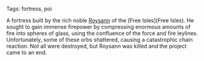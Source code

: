 Tags: fortress, poi

A fortress built by the rich noble [Roysann](Roysann) of the [Free Isles](Free Isles). He sought to gain immense firepower by compressing enormous amounts of fire into spheres of glass, using the confluence of the force and fire leylines. Unfortunately, some of these orbs shattered, causing a catastrophic chain reaction. Not all were destroyed, but Roysann was killed and the project came to an end.
